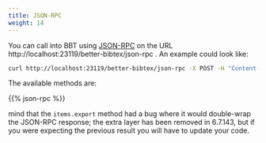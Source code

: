 ```yaml
---
title: JSON-RPC
weight: 14
---
```


You can call into BBT using [JSON-RPC](https://www.jsonrpc.org/) on the URL http://localhost:23119/better-bibtex/json-rpc . An example could look like:

```bash
curl http://localhost:23119/better-bibtex/json-rpc -X POST -H "Content-Type: application/json" -H "Accept: application/json" --data-binary '{"jsonrpc": "2.0", "method": "collection.scanAUX", "params": ["/My Library/thesis/article1", "/Users/phantom/Downloads/output.aux"] }'
```

The available methods are:

{{% json-rpc %}}

mind that the `items.export` method had a bug where it would double-wrap the JSON-RPC response; the extra layer has been removed in 6.7.143, but if you were expecting the previous result you will have to update your code.
